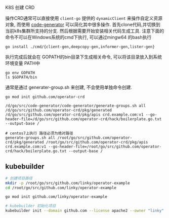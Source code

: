 K8S 创建 CRD

操作CRD通常可以直接使用 `client-go` 提供的 `dynamicClient` 来操作自定义资源对象, 而使用 [code-generator](https://github.com/kubernetes/code-generator) 可以简化其中很多操作. 首先clone代码,并切换到当前k8s集群所支持的分支. 然后根据需要开始安装相关代码生成工具. 注意下面的命令不可以在Windows系统的cmd下执行, 可以通过mingw64 的bash执行

```shell
go install ./cmd/{client-gen,deepcopy-gen,informer-gen,lister-gen}
```

执行完成后就会在 GOPATH的bin目录下生成相关命令, 可以将该目录放入到系统环境变量 PATH中

```
go env GOPATH
ls $GOPATH/bin
```

通常是通过 generater-group.sh 来创建, 不会使用单独命令创建.

```shell
go mod init github.com/operator-crd

/d/go/src/code-generator/code-generator/generate-groups.sh all /d/go/src/github.com/operator-crd/pkg/generated /d/go/src/github.com/operator-crd/pkg/apis crd.example.com:v1 --go-header-file=/d/go/src/github.com/operator-crd/hack/boilerplate.go.txt --output-base /

# centos7上执行 路径必须为绝对路径
generate-groups.sh all /root/go/src/github.com/operator-crd/pkg/generated /root/go/src/github.com/operator-crd/pkg/apis crd.example.com:v1 --go-header-file=/root/go/src/github.com/operator-crd/hack/boilerplate.go.txt --output-base /

```



## kubebuilder



```sh
# 创建项目路径
mkdir -p /root/go/src/github.com/linky/operator-example
cd /root/go/src/github.com/linky/operator-example

go mod init github.com/linky/operator-example

# kubebuilder 初始化项目
kubebuilder init --domain github.com --license apache2 --owner "linky"
```

